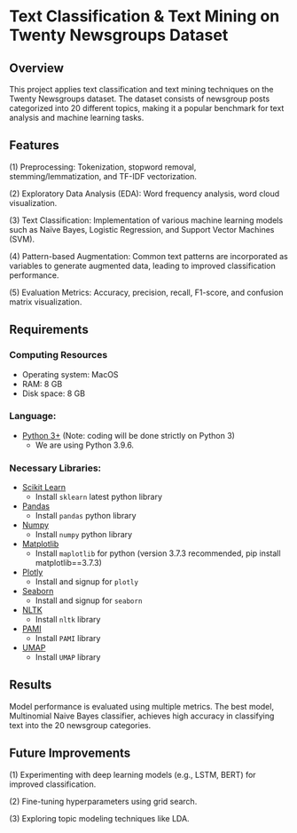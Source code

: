 # Text Classification & Text Mining on Twenty Newsgroups Dataset

## Overview

This project applies text classification and text mining techniques on the Twenty Newsgroups dataset. The dataset consists of newsgroup posts categorized into 20 different topics, making it a popular benchmark for text analysis and machine learning tasks.

## Features
(1) Preprocessing: Tokenization, stopword removal, stemming/lemmatization, and TF-IDF vectorization.

(2) Exploratory Data Analysis (EDA): Word frequency analysis, word cloud visualization.

(3) Text Classification: Implementation of various machine learning models such as Naïve Bayes, Logistic Regression, and Support Vector Machines (SVM).

(4) Pattern-based Augmentation: Common text patterns are incorporated as variables to generate augmented data, leading to improved classification performance.

(5) Evaluation Metrics: Accuracy, precision, recall, F1-score, and confusion matrix visualization.

## Requirements

### Computing Resources
- Operating system: MacOS
- RAM: 8 GB
- Disk space: 8 GB

### Language:
- [Python 3+](https://www.python.org/download/releases/3.0/) (Note: coding will be done strictly on Python 3)
    - We are using Python 3.9.6.
    
### Necessary Libraries:
- [Scikit Learn](http://scikit-learn.org/stable/index.html)
    - Install `sklearn` latest python library
- [Pandas](http://pandas.pydata.org/)
    - Install `pandas` python library
- [Numpy](http://www.numpy.org/)
    - Install `numpy` python library
- [Matplotlib](https://matplotlib.org/)
    - Install `maplotlib` for python (version 3.7.3 recommended, pip install matplotlib==3.7.3)
- [Plotly](https://plot.ly/)
    - Install and signup for `plotly`
- [Seaborn](https://seaborn.pydata.org/)
    - Install and signup for `seaborn`
- [NLTK](http://www.nltk.org/)
    - Install `nltk` library
- [PAMI](https://github.com/UdayLab/PAMI?tab=readme-ov-file)
    - Install `PAMI` library
- [UMAP](https://umap-learn.readthedocs.io/en/latest/)
    - Install `UMAP` library
 
## Results
Model performance is evaluated using multiple metrics.
The best model, Multinomial Naive Bayes classifier, achieves high accuracy in classifying text into the 20 newsgroup categories.

## Future Improvements

(1) Experimenting with deep learning models (e.g., LSTM, BERT) for improved classification.

(2) Fine-tuning hyperparameters using grid search.

(3) Exploring topic modeling techniques like LDA.
